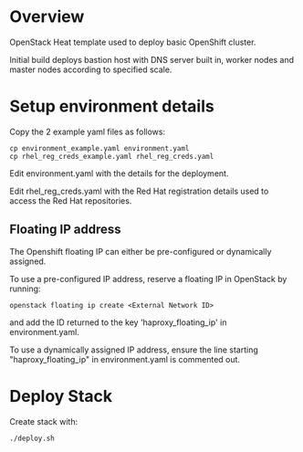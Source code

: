 # Overview

OpenStack Heat template used to deploy basic OpenShift cluster.

Initial build deploys bastion host with DNS server built in, worker nodes and master nodes according to specified scale.

# Setup environment details
Copy the 2 example yaml files as follows:
```
cp environment_example.yaml environment.yaml
cp rhel_reg_creds_example.yaml rhel_reg_creds.yaml
```

Edit environment.yaml with the details for the deployment.

Edit rhel_reg_creds.yaml with the Red Hat registration details used to access the Red Hat repositories.

## Floating IP address
The Openshift floating IP can either be pre-configured or dynamically assigned.

To use a pre-configured IP address,  reserve a floating IP in OpenStack by running:

```
openstack floating ip create <External Network ID>
```

and add the ID returned to the key 'haproxy_floating_ip' in environment.yaml.

To use a dynamically assigned IP address, ensure the line starting "haproxy_floating_ip" in environment.yaml
is commented out.

# Deploy Stack
Create stack with:
```
./deploy.sh
```

